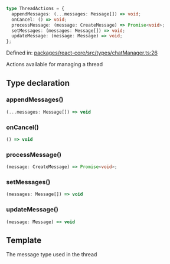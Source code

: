 ```ts
type ThreadActions = {
  appendMessages: (...messages: Message[]) => void;
  onCancel: () => void;
  processMessage: (message: CreateMessage) => Promise<void>;
  setMessages: (messages: Message[]) => void;
  updateMessage: (message: Message) => void;
};
```

Defined in: [packages/react-core/src/types/chatManager.ts:26](https://github.com/thesysdev/crayon/blob/f26f6e3fea35942286effcb2ff9bd07ac1f92984/js/packages/react-core/src/types/chatManager.ts#L26)

Actions available for managing a thread

## Type declaration

### appendMessages()

```ts
(...messages: Message[]) => void
```

### onCancel()

```ts
() => void
```

### processMessage()

```ts
(message: CreateMessage) => Promise<void>;
```

### setMessages()

```ts
(messages: Message[]) => void
```

### updateMessage()

```ts
(message: Message) => void
```

## Template

The message type used in the thread

